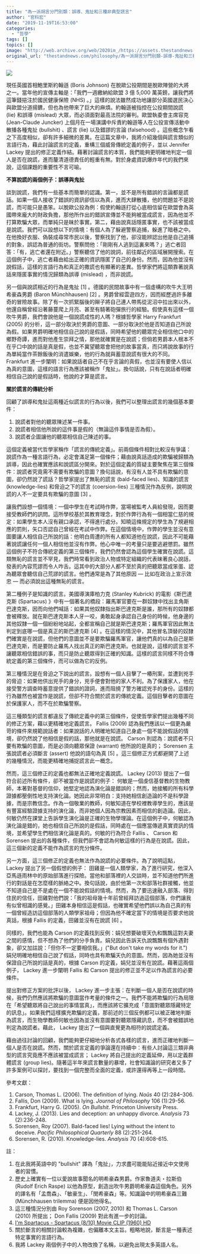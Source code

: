 ```yaml
---
title: "為一派胡言分門別類：誤導、鬼扯和三種非典型謊言"
author: "官科宏"
date: "2019-11-19T16:53:00"
categories:
  - "哲學"
tags: []
topics: []
image: "http://web.archive.org/web/2020im_/https://assets.thestandnews.com/media/photos/photo-1501776553610-5b5c2107f93e_fu9SU_zi29GVq.png"
original_url: "thestandnews.com/philosophy/為一派胡言分門別類-誤導-鬼扯和三種非典型謊言"
---
```

![](http://web.archive.org/web/2020im_/https://assets.thestandnews.com/media/photos/photo-1501776553610-5b5c2107f93e_fu9SU_zi29GVq.png)

現任英國首相鮑里斯約翰遜 (Boris Johnson) 在脫歐公投期間是脫歐陣營的大將之一。當年他的宣傳主軸是：「我們一週繳納給歐盟 3 億 5,000 萬英鎊，讓我們將這筆錢挹注於國民健康保險 (NHS) 。」這樣的說法雖然成功地讓部分英國選民決心與歐盟分道揚鑣，但也為他帶來了巨大的麻煩。約翰遜被指控在公投期間說謊 (lie) 和誤導 (mislead) 大眾，而必須面對最高法院的審判。歐盟執委會主席容克 (Jean-Claude Juncker) 上個月在一場演講中斥責約翰遜等人在公投宣傳活動中散播各種鬼扯 (bullshit) 、謊言 (lie) 以及錯謬的言論 (falsehood) 。這些概念乍看之下高度相似，卻有許多細微的差異。在這篇文章中，我將介紹幾個與謊言類似的言語行為，藉此討論謊言的定義，重構三個威脅傳統定義的例子，並以 Jennifer Lackey 提出的修正定義作結。藉著討論謊言的本質，我們能夠更明確地判定一個人是否在說謊，進而釐清道德責任的輕重有無。對於身處資訊爆炸年代的我們來說，這個課題的重要性不言可喻。

**不算說謊的兩個例子：誤導與鬼扯**

談到說謊，我們有一些基本而簡單的認識。第一，並不是所有錯誤的言論都是謊話。如果一個人接收了錯誤的資訊卻信以為真，進而大肆散播，他的問題並不是說謊，而可能只是愚笨。以脫歐公投為例：假使約翰遜打從心底相信留在歐盟會為英國帶來龐大的財政負擔，那他所作出的錯誤宣傳並不能夠被當成謊言，因為他並不打算欺騙大眾，而單純只是昧於事實。第二，藉由說真話隱匿事實，也不該被當成是說謊。我們可以設想以下的情境：有個人為了躲避警察追捕，躲進了暗巷之中。在他換好衣服、偽裝成尋常市民以後，警察找到了他，卻沒能辨認出他是自己追捕的對象，誤認為普通的街坊。警察問他：「剛剛有人逃到這裏來嗎？」逃亡者回答：「有，逃亡者還在附近。」警察聽信了他的說詞，前往鄰近的區域展開搜索。在這個例子中，逃亡者藉由給出正確的資訊隱匿了自己的身份。然而，因為他並沒有說假話，這樣的言語行為和真正的撒謊也有顯著的差異。哲學家們將這類靠著說真話來隱匿事實的情況歸類為誤導 (mislead) ，而非說謊。

另一個與說謊相近的行為是鬼扯 \[1\] 。德國的民間故事中有一個虛構的吹牛大王明希豪森男爵 (Baron Münchhausen) \[2\] 。男爵曾經雲遊四方，因而經歷過許多離奇的冒險故事。除了有一次抓緊腦後的辮子將自己連人帶馬從泥沼中拉出來以外，他還自稱曾經沿著藤蔓爬上月亮、甚至有騎著砲彈旅行的經驗。假使真有這樣一個吹牛男爵，我們會說他是一個說謊成性的人嗎？根據哲學家 Harry Frankfurt (2005) 的分析，這一部分取決於男爵的意圖、一部分取決於他是否知道自己所說為假。如果男爵明確地相信自己說的是假話，同時希望他的聽眾完全相信他口中的鄉野奇譚，進而對他產生崇拜之情，那他就確實是在說謊；但倘若男爵本人根本不在乎口中說的話是真是假，也並不冀望聽眾會把他的故事當真，而只將說故事的行為單純當作茶餘飯後的消遣娛樂，他的行為就與蓄意說謊有很大的不同。 Frankfurt 進一步闡明：如果說話者自己不在乎言論的真假，也並沒有要使人信以為真的意圖，這樣的語言行為應該被稱作「鬼扯」。換句話說，只有在說話者明確相信自己說的是假話時，他說的才算是謊言。

**關於謊言的傳統分析**

回顧了誤導和鬼扯這兩種近似謊言的行為以後，我們可以整理出謊言的幾個基本要件：

1.  說謊者對他的聽眾陳述某一件事。
2.  說謊者相信他所說的這件事是假的（無論這件事情是否為假）。
3.  說謊者企圖讓他的聽眾相信自己陳述的事。

這個定義被當代哲學家稱作「謊言的傳統定義」。前兩個條件相對比較沒有爭議：說謊作為一種言語行為，必定會滿足第一個條件；藉由說真話造成的欺騙被歸類為誤導，因此也確實應該和說謊區分開來。對於這個定義的質疑主要聚焦在第三個條件：說謊者究竟需不需要有欺騙的意圖？換句話說，有沒有人並不具有欺騙的意圖，卻仍然說了謊話？哲學家提出了無恥的謊言 (bald-faced lies)、知識的謊言 (knowledge-lies) 和脅迫之下的謊言 (coersion-lies) 三種情況作為反例，說明說謊的人不一定要具有欺騙的意圖 \[3\] 。

讓我們設想一個情境：一個中學生在考試時作弊，當場被監考人員給發現，因而要接受教師們的訊問。這所學校基於其教育理念，對於作弊行為有一個相當仁慈的規定：如果學生本人沒有親口承認，不得進行處分。知曉這條規定的學生為了規避相應的罰則，矢口否認自己曾經在考試中作弊。在這個情境中，作弊的學生並沒有意圖要讓人相信自己所說的話：他明白周遭的所有人都知道他在說謊，因此不可能藉著說謊讓任何一個人相信他並沒有作弊。他心中唯一的考量只是要逃避懲罰。雖然這個例子不符合傳統定義的第三個條件，我們仍然會認為這個學生確實在說謊。這類無恥的謊言並不罕見，我們時常看到政治人物或特定組織的代表昧著良心說話，發表的內容荒謬而令人咋舌。這其中的大部分人都不至於真的把聽眾當成笨蛋、認為聽眾會聽信自己荒謬的謊言。他們通常是為了其他原因 — 比如在政治上宣示效忠 — 而必須說出這種無恥的謊言。

第二種例子是知識的謊言。美國導演庫柏力克 (Stanley Kubrick) 的電影《斯巴達克斯 (Spartacus) 》中有一個著名的橋段：羅馬軍官要在一群奴隸中找出主角斯巴達克斯，因而向他們喊話：如果其他奴隸指出斯巴達克斯是誰，那所有的奴隸都會被釋放。就在斯巴達克斯本人牙一咬，勇敢起身承認自己身份的時候，他身邊的其他奴隸一個一個紛紛地站起，全都宣稱自己就是斯巴達克斯；羅馬軍官因此無法判定到底哪一個是真正的斯巴達克斯 \[4\] 。在這樣的情況中，其他冒名頂替的奴隸們確實是在說謊，但他們的意圖並不是要欺騙羅馬軍官，讓他們真的以為自己是斯巴達克斯，而是要防止羅馬人找出真正的斯巴達克斯。也就是說，這樣的謊言並不讓聽眾相信錯誤的事，而只是防止聽眾得到正確的知識。這樣的謊言同樣不符合傳統定義的第三個條件，而可以做為它的反例。

第三種情況是在脅迫之下說出的謊言。設想有一個人目擊了一樁刑案，並遭到兇手的脅迫：如果他供出兇手的身分，兇手便會對他的家人不利。為了保護家人，他在接受警方調查時蓄意提供了錯誤的證詞，進而阻撓了警方確認兇手的身份。這樣的行為雖然也被當作是說謊，但卻不符合關於謊言的傳統定義。這個目擊者的意圖在於保護家人，而不在於欺騙警察。

這三種類型的謊言都違反了傳統定義中的第三個條件，促使哲學家們提出幾種不同的修正方案，藉以更精確地定義謊言。 Fallis (2009) 認為我們應該以一個更為嚴苛的條件來規範說話者：如果說話的人明確地知道自己身處一個不能說假話的情境，卻仍然說了他相信是假的話，那他就是在說謊。 Carson 則認為：說謊者不只要有欺騙的意圖，而是必須向聽眾保證 (warrant) 他所說的是真的； Sorensen 主張說謊者必須斷言 (assert) 他說的語句為真 \[5\] 。這三個修正方式都避開了上述的幾種情況，而能更精確地捕捉謊言此一概念。

然而，這三個修正的定義也都無法正確地定義說謊。 Lackey (2013) 提出了一個符合前述所有條件，卻不被當作是說謊的例子： 何敏是一個虔信基督教的生物教師，本著對基督的信仰，她堅定地認為演化論是錯誤的；然而，她接觸的所有科學證據都壓倒性地支持演化論。她因此非常明白：支持她相信創造論的不是科學證據，而是宗教信念。作為一個敬業的教師，何敏知道在學校裡教導學生的，應該是有豐富經驗證據支持的演化論，而非她個人因為宗教因素而相信的創造論。因此，何敏仍然在課堂上告訴學生演化論是正確的生物學理論。在這個例子中，何敏認為演化論是錯的，她也相信自己所說的是假話，同時處在一個應當傳遞真實資訊的情境，並希望學生們相信演化論是真的。何敏的行為符合 Fallis 、 Carson 和 Sorensen 提出的各種條件，但我們卻不會認為何敏這樣的行為是在說謊。因此，這三個新的定義不能作為謊言的充分條件。

另一方面，這三個修正的定義也無法作為說謊的必要條件。為了說明這點， Lackey 提出了另一個假想的例子： 田雞是一個人類學家，為了進行研究，他深入亞馬遜雨林中的原始部落進行探險。當他和部落裡的人交談時，並不知道他們所進行的對話是在怎麼樣的脈絡之中。換句話說，由於他第一次和部落社群接觸，他並不知道自己是不是處在一個不能說假話的情境。然而，為了要迅速融入部落、得到住民的信任，田雞對他們說：「我的祖母幾十年前曾經拜訪過這個部落，你們讓我有似曾相識的感覺。」田雞本身相信這是假話，也確實希望他們誤以為自己真的有一個曾經造訪這個部落的人類學家祖母；但因為他不確定當下的情境是否要求他說真話，根據 Fallis 的定義，田雞並沒有在說謊 \[6\] 。

同樣的，我們也能為 Carson 的定義找到反例：娟兒想要破壞天仇和飄飄這對夫妻之間的感情，但不想為了他們的分手負責。娟兒因此告訴天仇說飄飄有個外遇對象，卻又加註說：「但你不一定要相信我。」("But don't take my words for it.") 娟兒明確地相信自己說了假話，同時也具有欺騙天仇的意圖。然而，因為她並沒有保證自己所說的話是真的，根據 Carson 的定義，娟兒並沒有在說謊。藉著這兩個例子， Lackey 進一步闡明 Fallis 和 Carson 提出的修正並不足以作為謊言的必要條件。

提出對修正方案的批評以後， Lackey 進一步主張：在判斷一個人是否在說謊的時候，我們仍然應該將欺騙的意圖當作考量的條件之一。我們不能將欺騙的行為局限在「希望聽眾將自己說出的事情當真」，而應該將它擴充成「意圖對聽眾隱藏特定的訊息」。如果我們這樣擴充欺騙的定義，那前述的三個反例都可以被正確地判斷為謊言，而生物學教師何敏也因為並沒有意圖要對聽眾隱藏訊息，而不會被錯誤地判定為說謊者。藉此， Lackey 提出了一個與直覺更為相符的說謊定義。

藉由過往討論的回顧，我們能夠更仔細地分析各式各樣的謊言，進而正確地判斷一個人是否在說謊。然而，關於謊言定義的爭論還在持續中：有些人討論這三類非典型的謊言究竟應不應該被當成謊言； Lackey 將自己提出的定義延伸，用以定義群體謊言 (group lies)。隨著這半年來謊言數量的暴增，社會知識論的研究者又多了許多案例可以探討，要找到一個完整而全面的定義，或許還得再等上一段時間。

參考文獻：

1.  Carson, Thomas L. (2006). The definition of lying. _Noûs_ 40 (2):284–306.
2.  Fallis, Don (2009). What is lying. _Journal of Philosophy_ 106 (1):29-56.
3.  Frankfurt, Harry G. (2005). _On Bullshit_. Princeton University Press.
4.  Lackey, J. (2013). Lies and deception: an unhappy divorce. _Analysis_ 73 (2):236-248.
5.  Sorensen, Roy (2007). Bald-faced lies! Lying without the intent to deceive. _Pacific Philosophical Quarterly_ 88 (2):251-264.
6.  Sorensen, R. (2010). Knowledge-lies. _Analysis_ 70 (4):608-615.

註：

1.  在此我將英語中的 "bullshit" 譯為「鬼扯」，力求盡可能能貼近接近中文使用者的習慣。
2.  歷史上確實有一位以愛說故事聞名的明希豪森男爵。作家魯道夫・拉斯伯 (Rudolf Erich Raspe) 以他為原型，創造出吹牛男爵明希豪森這個角色。另外的譯名有「孟喬森」、「敏豪生」、「閔希豪森」等。知識論中的明希豪森三難 (Münchhausen trilemma) 便是因他得名。
3.  這三種情況分別由 Roy Sorenson (2007, 2010) 和 Thomas L. Carson (2010) 所提出； Don Fallis (2009) 對此有進一步的討論。
4.  [I'm Spartacus - Spartacus (8/10) Movie CLIP (1960) HD](http://web.archive.org/web/20211229132504/https://www.youtube.com/watch?v=FKCmyiljKo0&feature=youtu.be)
5.  關於斷言的相關討論較為複雜，也偏離本文主旨。粗略地說，斷言是一種表述特定事實的言語行為。
6.  我將 Lackey 兩個例子中的人物改換了名稱，以避免出現太多英語人名。